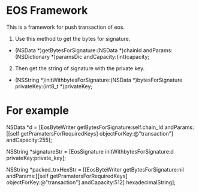 # EOS Framework

This is a framework for push transaction of eos.

1. Use this method to get the bytes for signature.
+ (NSData *)getBytesForSignature:(NSData *)chainId andParams:(NSDictionary *)paramsDic andCapacity:(int)capacity;

2. Then get the string of signature with the private key.
+ (NSString *)initWithbytesForSignature:(NSData *)bytesForSignature privateKey:(int8_t *)privateKey;

# For example

NSData *d = [EosByteWriter getBytesForSignature:self.chain_Id andParams:[[self getPramatersForRequiredKeys] objectForKey:@"transaction"] andCapacity:255];

NSString *signatureStr = [EosSignature initWithbytesForSignature:d privateKey:private_key];

NSString *packed_trxHexStr = [[EosByteWriter getBytesForSignature:nil andParams:[[self getPramatersForRequiredKeys] objectForKey:@"transaction"] andCapacity:512] hexadecimalString];
